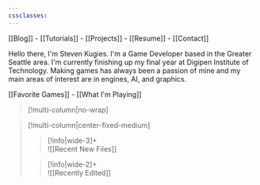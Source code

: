 ```yaml
---
cssclasses:
---
```

[[Blog]]  - [[Tutorials]]  -  [[Projects]]  -  [[Resume]]    - [[Contact]]

<div id='stars'></div>
<div id='stars'></div>
<div id='stars2'></div>
<div id='stars3'></div>

Hello there, I'm Steven Kugies. 
I'm a Game Developer based in the Greater Seattle area. 
I'm currently finishing up my final year at Digipen Institute of Technology. Making games has always 
been a passion of mine and my main areas of interest are in engines, AI, and graphics. 


[[Favorite Games]] - [[What I'm Playing]]


>[!multi-column|no-wrap]
  

> [!multi-column|center-fixed-medium]
>
>> [!info|wide-3]+  
>> ![[Recent New Files]] 
>
>> [!info|wide-2]+  
>> ![[Recently Edited]] 
>








